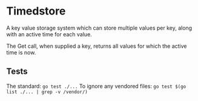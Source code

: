 # Timedstore

A key value storage system which can store multiple values per key, along with an active time for each value.

The Get call, when supplied a key, returns all values for which the active time is now.

## Tests

The standard: `go test ./...`
To ignore any vendored files: `go test $(go list ./... | grep -v /vendor/)`
